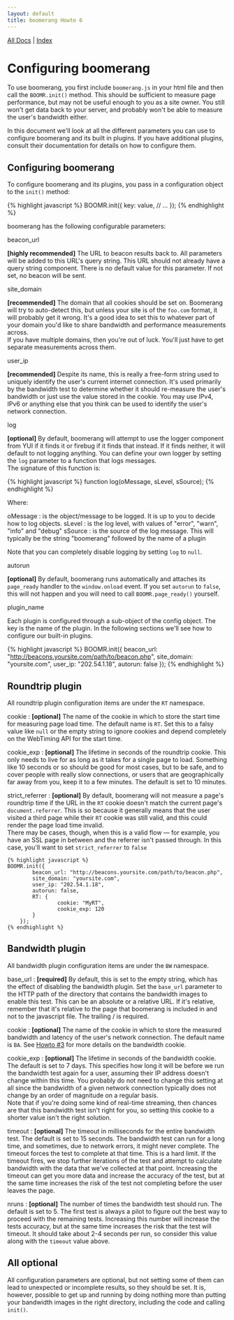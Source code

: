 ```yaml
---
layout: default
title: boomerang Howto 6
---
```


[All Docs](/) | [Index](index.html)

# Configuring boomerang

To use boomerang, you first include `boomerang.js` in your html file and
then call the `BOOMR.init()` method. This should be sufficient to
measure page performance, but may not be useful enough to you as a site
owner. You still won't get data back to your server, and probably won't
be able to measure the user's bandwidth either.

In this document we'll look at all the different parameters you can use
to configure boomerang and its built in plugins. If you have additional
plugins, consult their documentation for details on how to configure
them.

## Configuring boomerang

To configure boomerang and its plugins, you pass in a configuration
object to the `init()` method:

{% highlight javascript %}
BOOMR.init({
  key: value,
  // ...
});
{% endhighlight %}

boomerang has the following configurable parameters:

beacon\_url

**[highly recommended]** The URL to beacon results back to. All
parameters will be added to this URL's query string. This URL should not
already have a query string component. There is no default value for
this parameter. If not set, no beacon will be sent.

site\_domain

**[recommended]** The domain that all cookies should be set on.
Boomerang will try to auto-detect this, but unless your site is of the
`foo.com` format, it will probably get it wrong. It's a good idea to set
this to whatever part of your domain you'd like to share bandwidth and
performance measurements across.\
 If you have multiple domains, then you're out of luck. You'll just have
to get separate measurements across them.

user\_ip

**[recommended]** Despite its name, this is really a free-form string
used to uniquely identify the user's current internet connection. It's
used primarily by the bandwidth test to determine whether it should
re-measure the user's bandwidth or just use the value stored in the
cookie. You may use IPv4, IPv6 or anything else that you think can be
used to identify the user's network connection.

log

**[optional]** By default, boomerang will attempt to use the logger
component from YUI if it finds it or firebug if it finds that instead.
If it finds neither, it will default to not logging anything. You can
define your own logger by setting the `log` parameter to a function that
logs messages.\
 The signature of this function is:

{% highlight javascript %}
function log(oMessage, sLevel, sSource);
{% endhighlight %}

Where:

oMessage
:   is the object/message to be logged. It is up to you to decide how to
    log objects.
sLevel
:   is the log level, with values of "error", "warn", "info" and "debug"
sSource
:   is the source of the log message. This will typically be the string
    "boomerang" followed by the name of a plugin

Note that you can completely disable logging by setting `log` to `null`.

autorun

**[optional]** By default, boomerang runs automatically and attaches its
`page_ready` handler to the `window.onload` event. If you set `autorun`
to `false`, this will not happen and you will need to call
`BOOMR.page_ready()` yourself.

plugin\_name

Each plugin is configured through a sub-object of the config object. The
key is the name of the plugin. In the following sections we'll see how
to configure our built-in plugins.

{% highlight javascript %}
BOOMR.init({
        beacon_url: "http://beacons.yoursite.com/path/to/beacon.php",
        site_domain: "yoursite.com",
        user_ip: "202.54.1.18",
        autorun: false
    });
{% endhighlight %}

## Roundtrip plugin

All roundtrip plugin configuration items are under the `RT` namespace.

cookie
:   **[optional]** The name of the cookie in which to store the start
    time for measuring page load time. The default name is `RT`. Set
    this to a falsy value like `null` or the empty string to ignore
    cookies and depend completely on the WebTiming API for the start
    time.

cookie\_exp
:   **[optional]** The lifetime in seconds of the roundtrip cookie. This
    only needs to live for as long as it takes for a single page to
    load. Something like 10 seconds or so should be good for most cases,
    but to be safe, and to cover people with really slow connections, or
    users that are geographically far away from you, keep it to a few
    minutes. The default is set to 10 minutes.

strict\_referrer
:   **[optional]** By default, boomerang will not measure a page's
    roundtrip time if the URL in the `RT` cookie doesn't match the
    current page's `document.referrer`. This is so because it generally
    means that the user visited a third page while their `RT` cookie was
    still valid, and this could render the page load time invalid.\
     There may be cases, though, when this is a valid flow — for
    example, you have an SSL page in between and the referrer isn't
    passed through. In this case, you'll want to set `strict_referrer`
    to `false`

    {% highlight javascript %}
    BOOMR.init({
            beacon_url: "http://beacons.yoursite.com/path/to/beacon.php",
            site_domain: "yoursite.com",
            user_ip: "202.54.1.18",
            autorun: false,
            RT: {
                    cookie: "MyRT",
                    cookie_exp: 120
            }
        });
    {% endhighlight %}

## Bandwidth plugin

All bandwidth plugin configuration items are under the `BW` namespace.

base\_url
:   **[required]** By default, this is set to the empty string, which
    has the effect of disabling the bandwidth plugin. Set the `base_url`
    parameter to the HTTP path of the directory that contains the
    bandwidth images to enable this test. This can be an absolute or a
    relative URL. If it's relative, remember that it's relative to the
    page that boomerang is included in and not to the javascript file.
    The trailing / is required.

cookie
:   **[optional]** The name of the cookie in which to store the measured
    bandwidth and latency of the user's network connection. The default
    name is `BA`. See [Howto \#3](howto-3.html) for more details on the
    bandwidth cookie.

cookie\_exp
:   **[optional]** The lifetime in seconds of the bandwidth cookie. The
    default is set to 7 days. This specifies how long it will be before
    we run the bandwidth test again for a user, assuming their IP
    address doesn't change within this time. You probably do not need to
    change this setting at all since the bandwidth of a given network
    connection typically does not change by an order of magnitude on a
    regular basis.\
     Note that if you're doing some kind of real-time streaming, then
    chances are that this bandwidth test isn't right for you, so setting
    this cookie to a shorter value isn't the right solution.

timeout
:   **[optional]** The timeout in milliseconds for the entire bandwidth
    test. The default is set to 15 seconds. The bandwidth test can run
    for a long time, and sometimes, due to network errors, it might
    never complete. The timeout forces the test to complete at that
    time. This is a hard limit. If the timeout fires, we stop further
    iterations of the test and attempt to calculate bandwidth with the
    data that we've collected at that point. Increasing the timeout can
    get you more data and increase the accuracy of the test, but at the
    same time increases the risk of the test not completing before the
    user leaves the page.

nruns
:   **[optional]** The number of times the bandwidth test should run.
    The default is set to 5. The first test is always a pilot to figure
    out the best way to proceed with the remaining tests. Increasing
    this number will increase the tests accuracy, but at the same time
    increases the risk that the test will timeout. It should take about
    2-4 seconds per run, so consider this value along with the `timeout`
    value above.

## All optional

All configuration parameters are optional, but not setting some of them
can lead to unexpected or incomplete results, so they should be set. It
is, however, possible to get up and running by doing nothing more than
putting your bandwidth images in the right directory, including the code
and calling `init()`.

<div id="results">
</div>

<script src="/boomerang/boomerang.js" type="text/javascript"> </script>
<script src="/boomerang/plugins/bw.js" type="text/javascript"> </script>
<script src="/boomerang/plugins/navtiming.js" type="text/javascript"> </script>
<script src="/boomerang/plugins/rt.js" type="text/javascript"> </script>
<script src="howtos.js" type="text/javascript"> </script>
<script type="text/javascript">
BOOMR.init({
		user_ip: '10.0.0.1',
		BW: {
			base_url: '/boomerang/images/',
			cookie: 'HOWTO-BA'
		},
		RT: {
			cookie: 'HOWTO-RT'
		}
	});
</script>
